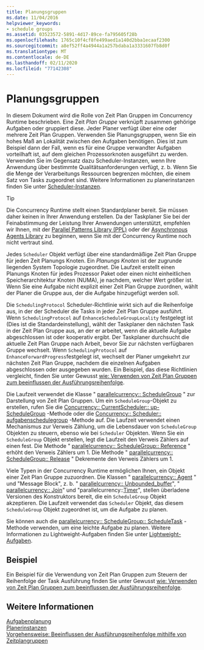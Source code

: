```yaml
---
title: Planungsgruppen
ms.date: 11/04/2016
helpviewer_keywords:
- schedule groups
ms.assetid: 03523572-5891-4d17-89ce-fa795605f28b
ms.openlocfilehash: 1765c10f4cf8fe499aed1a140d2bba1ecaaf2300
ms.sourcegitcommit: a8ef52ff4a4944a1a257bdaba1a3331607fb8d0f
ms.translationtype: MT
ms.contentlocale: de-DE
ms.lasthandoff: 02/11/2020
ms.locfileid: "77142308"
---
```

# <a name="schedule-groups"></a>Planungsgruppen

In diesem Dokument wird die Rolle von Zeit Plan Gruppen im Concurrency Runtime beschrieben. Eine Zeit *Plan Gruppe* verknüpft zusammen gehörige Aufgaben oder gruppiert diese. Jeder Planer verfügt über eine oder mehrere Zeit Plan Gruppen. Verwenden Sie Planungsgruppen, wenn Sie ein hohes Maß an Lokalität zwischen den Aufgaben benötigen. Dies ist zum Beispiel dann der Fall, wenn es für eine Gruppe verwandter Aufgaben vorteilhaft ist, auf dem gleichen Prozessorknoten ausgeführt zu werden. Verwenden Sie im Gegensatz dazu Scheduler-Instanzen, wenn Ihre Anwendung über bestimmte Qualitätsanforderungen verfügt, z. b. Wenn Sie die Menge der Verarbeitungs Ressourcen begrenzen möchten, die einem Satz von Tasks zugeordnet sind. Weitere Informationen zu planerinstanzen finden Sie unter [Scheduler-Instanzen](../../parallel/concrt/scheduler-instances.md).

> [!TIP]
> Die Concurrency Runtime stellt einen Standardplaner bereit. Sie müssen daher keinen in Ihrer Anwendung erstellen. Da der Taskplaner Sie bei der Feinabstimmung der Leistung Ihrer Anwendungen unterstützt, empfehlen wir Ihnen, mit der [Parallel Patterns Library (PPL)](../../parallel/concrt/parallel-patterns-library-ppl.md) oder der [Asynchronous Agents Library](../../parallel/concrt/asynchronous-agents-library.md) zu beginnen, wenn Sie mit der Concurrency Runtime noch nicht vertraut sind.

Jedes `Scheduler` Objekt verfügt über eine standardmäßige Zeit Plan Gruppe für jeden Zeit Planungs Knoten. Ein *Planungs Knoten* ist der zugrunde liegenden System Topologie zugeordnet. Die Laufzeit erstellt einen Planungs Knoten für jedes Prozessor Paket oder einen nicht einheitlichen Speicherarchitektur Knoten (NUMA), je nachdem, welcher Wert größer ist. Wenn Sie eine Aufgabe nicht explizit einer Zeit Plan Gruppe zuordnen, wählt der Planer die Gruppe aus, der die Aufgabe hinzugefügt werden soll.

Die `SchedulingProtocol` Scheduler-Richtlinie wirkt sich auf die Reihenfolge aus, in der der Scheduler die Tasks in jeder Zeit Plan Gruppe ausführt. Wenn `SchedulingProtocol` auf `EnhanceScheduleGroupLocality` festgelegt ist (Dies ist die Standardeinstellung), wählt der Taskplaner den nächsten Task in der Zeit Plan Gruppe aus, an der er arbeitet, wenn die aktuelle Aufgabe abgeschlossen ist oder kooperativ ergibt. Der Taskplaner durchsucht die aktuelle Zeit Plan Gruppe nach Arbeit, bevor Sie zur nächsten verfügbaren Gruppe wechselt. Wenn `SchedulingProtocol` auf `EnhanceForwardProgress`festgelegt ist, wechselt der Planer umgekehrt zur nächsten Zeit Plan Gruppe, nachdem die einzelnen Aufgaben abgeschlossen oder ausgegeben wurden. Ein Beispiel, das diese Richtlinien vergleicht, finden Sie unter Gewusst [wie: Verwenden von Zeit Plan Gruppen zum beeinflussen der Ausführungsreihenfolge](../../parallel/concrt/how-to-use-schedule-groups-to-influence-order-of-execution.md).

Die Laufzeit verwendet die Klasse " [parallelcurrency:: ScheduleGroup](../../parallel/concrt/reference/schedulegroup-class.md) " zur Darstellung von Zeit Plan Gruppen. Um ein `ScheduleGroup`-Objekt zu erstellen, rufen Sie die [Concurrency:: CurrentScheduler:: up-ScheduleGroup](reference/currentscheduler-class.md#createschedulegroup) -Methode oder die [Concurrency:: Scheduler:: aufgabenschedulegroup](reference/scheduler-class.md#createschedulegroup) -Methode auf. Die Laufzeit verwendet einen Mechanismus zur Verweis Zählung, um die Lebensdauer von `ScheduleGroup` Objekten zu steuern, ebenso wie bei `Scheduler` Objekten. Wenn Sie ein `ScheduleGroup` Objekt erstellen, legt die Laufzeit den Verweis Zählers auf einen fest. Die Methode " [parallelcurrency:: ScheduleGroup:: Reference](reference/schedulegroup-class.md#reference) " erhöht den Verweis Zählers um 1. Die Methode " [parallelcurrency:: ScheduleGroup:: Release](reference/schedulegroup-class.md#release) " Dekremente den Verweis Zählers um 1.

Viele Typen in der Concurrency Runtime ermöglichen Ihnen, ein Objekt einer Zeit Plan Gruppe zuzuordnen. Die Klassen " [parallelcurrency:: Agent](../../parallel/concrt/reference/agent-class.md) " und "Message Block", z. b. " [parallelcurrency:: Unbounded_buffer](reference/unbounded-buffer-class.md)", " [parallelcurrency:: Join](../../parallel/concrt/reference/join-class.md)" und "parallelcurrency::[Timer](reference/timer-class.md)", stellen überladene Versionen des Konstruktors bereit, die ein `ScheduleGroup` Objekt akzeptieren. Die Laufzeit verwendet das `Scheduler` Objekt, das diesem `ScheduleGroup` Objekt zugeordnet ist, um die Aufgabe zu planen.

Sie können auch die [parallelcurrency:: ScheduleGroup:: ScheduleTask](reference/schedulegroup-class.md#scheduletask) -Methode verwenden, um eine leichte Aufgabe zu planen. Weitere Informationen zu Lightweight-Aufgaben finden Sie unter [Lightweight-Aufgaben](../../parallel/concrt/lightweight-tasks.md).

## <a name="example"></a>Beispiel

Ein Beispiel für die Verwendung von Zeit Plan Gruppen zum Steuern der Reihenfolge der Task Ausführung finden Sie unter Gewusst [wie: Verwenden von Zeit Plan Gruppen zum beeinflussen der Ausführungsreihenfolge](../../parallel/concrt/how-to-use-schedule-groups-to-influence-order-of-execution.md).

## <a name="see-also"></a>Weitere Informationen

[Aufgabenplanung](../../parallel/concrt/task-scheduler-concurrency-runtime.md)<br/>
[Planerinstanzen](../../parallel/concrt/scheduler-instances.md)<br/>
[Vorgehensweise: Beeinflussen der Ausführungsreihenfolge mithilfe von Zeitplangruppen](../../parallel/concrt/how-to-use-schedule-groups-to-influence-order-of-execution.md)
